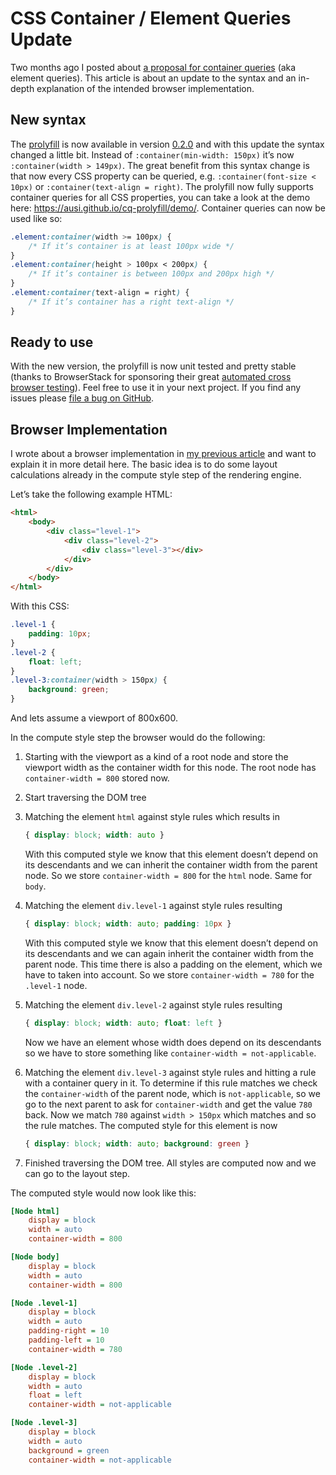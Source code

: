 # CSS Container / Element Queries Update

Two months ago I posted about [a proposal for container queries](/css-container-queries) (aka element queries). This article is about an update to the syntax and an in-depth explanation of the intended browser implementation.


## New syntax

The [prolyfill](https://github.com/ausi/cq-prolyfill) is now available in version [0.2.0](https://github.com/ausi/cq-prolyfill/releases/tag/v0.2.0) and with this update the syntax changed a little bit. Instead of `:container(min-width: 150px)` it’s now `:container(width > 149px)`. The great benefit from this syntax change is that now every CSS property can be queried, e.g. `:container(font-size < 10px)` or `:container(text-align = right)`. The prolyfill now fully supports container queries for all CSS properties, you can take a look at the demo here: <https://ausi.github.io/cq-prolyfill/demo/>. Container queries can now be used like so:

```css
.element:container(width >= 100px) {
	/* If it’s container is at least 100px wide */
}
.element:container(height > 100px < 200px) {
	/* If it’s container is between 100px and 200px high */
}
.element:container(text-align = right) {
	/* If it’s container has a right text-align */
}
```

## Ready to use

With the new version, the prolyfill is now unit tested and pretty stable (thanks to BrowserStack for sponsoring their great [automated cross browser testing](https://www.browserstack.com/automate)). Feel free to use it in your next project. If you find any issues please [file a bug on GitHub](https://github.com/ausi/cq-prolyfill/issues).

## Browser Implementation

I wrote about a browser implementation in [my previous article](/css-container-queries#possible-browser-implementation) and want to explain it in more detail here. The basic idea is to do some layout calculations already in the compute style step of the rendering engine.

Let’s take the following example HTML:

```html
<html>
	<body>
		<div class="level-1">
			<div class="level-2">
				<div class="level-3"></div>
			</div>
		</div>
	</body>
</html>
```

With this CSS:

```css
.level-1 {
    padding: 10px;
}
.level-2 {
    float: left;
}
.level-3:container(width > 150px) {
    background: green;
}
```

And lets assume a viewport of 800x600.

In the compute style step the browser would do the following:

1. Starting with the viewport as a kind of a root node and store the viewport width as the container width for this node. The root node has `container-width = 800` stored now.

2. Start traversing the DOM tree

3. Matching the element `html` against style rules which results in
	```css
	{ display: block; width: auto }
	```
	With this computed style we know that this element doesn’t depend on its descendants and we can inherit the container width from the parent node. So we store `container-width = 800` for the `html` node. Same for `body`.

4. Matching the element `div.level-1` against style rules resulting
	```css
	{ display: block; width: auto; padding: 10px }
	```
	With this computed style we know that this element doesn’t depend on its descendants and we can again inherit the container width from the parent node. This time there is also a padding on the element, which we have to taken into account. So we store `container-width = 780` for the `.level-1` node.

5. Matching the element `div.level-2` against style rules resulting
	```css
	{ display: block; width: auto; float: left }
	```
	Now we have an element whose width does depend on its descendants so we have to store something like `container-width = not-applicable`.

6. Matching the element `div.level-3` against style rules and hitting a rule with a container query in it. To determine if this rule matches we check the `container-width` of the parent node, which is `not-applicable`, so we go to the next parent to ask for `container-width` and get the value `780` back. Now we match `780` against `width > 150px` which matches and so the rule matches. The computed style for this element is now
	```css
	{ display: block; width: auto; background: green }
	```

7. Finished traversing the DOM tree. All styles are computed now and we can go to the layout step.

The computed style would now look like this:

```ini
[Node html]
	display = block
	width = auto
	container-width = 800

[Node body]
	display = block
	width = auto
	container-width = 800

[Node .level-1]
	display = block
	width = auto
	padding-right = 10
	padding-left = 10
	container-width = 780

[Node .level-2]
	display = block
	width = auto
	float = left
	container-width = not-applicable

[Node .level-3]
	display = block
	width = auto
	background = green
	container-width = not-applicable
```
